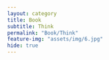 ```yaml
---
layout: category
title: Book
subtitle: Think
permalink: "Book/Think"
feature-img: "assets/img/6.jpg"
hide: true
---
```

